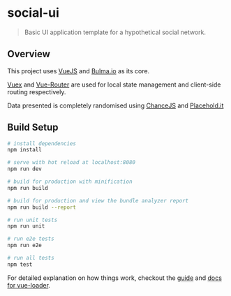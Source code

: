 # social-ui

> Basic UI application template for a hypothetical social network.

## Overview

This project uses [VueJS](https://vuejs.org/) and [Bulma.io](http://bulma.io) as its core.

[Vuex](https://github.com/vuejs/vuex/) and [Vue-Router](https://github.com/vuejs/vue-router/) are used for local state management and client-side routing respectively.

Data presented is completely randomised using [ChanceJS](http://chancejs.com) and [Placehold.it](http://placehold.it/)


## Build Setup

``` bash
# install dependencies
npm install

# serve with hot reload at localhost:8080
npm run dev

# build for production with minification
npm run build

# build for production and view the bundle analyzer report
npm run build --report

# run unit tests
npm run unit

# run e2e tests
npm run e2e

# run all tests
npm test
```

For detailed explanation on how things work, checkout the [guide](http://vuejs-templates.github.io/webpack/) and [docs for vue-loader](http://vuejs.github.io/vue-loader).
